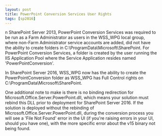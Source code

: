 ```yaml
---
layout: post
title: PowerPoint Conversion Services User Rights
tags: [sp2016]
---
```


n SharePoint Server 2013, PowerPoint Conversion Services was required to be run as a Farm Administrator as users in the WSS_WPG local group, where non-Farm Administrator service accounts are added, did not have the ability to create folders in C:\ProgramData\Microsoft\SharePoint\. For PowerPoint Conversion Services, a folder is created by the user running the IIS Application Pool where the Service Application resides named 'PowerPointConversion'.

In SharePoint Server 2016, WSS_WPG now has the ability to create the PowerPointConversion folder as WSS_WPG has Full Control rights on C:\ProgramData\Microsoft\SharePoint\.

One additional note to make is there is no binding redirection for Microsoft.Office.Server.PowerPoint.dll, which means your solution must rebind this DLL prior to deployment for SharePoint Server 2016. If the solution is deployed without the rebinding of Microsoft.Office.Server.PowerPoint.dll, during the conversion process you will see a 'File Not Found' error in the UI (if you're raising errors in your UI, should you have one), with the more specific error about the v15 binary not being found.